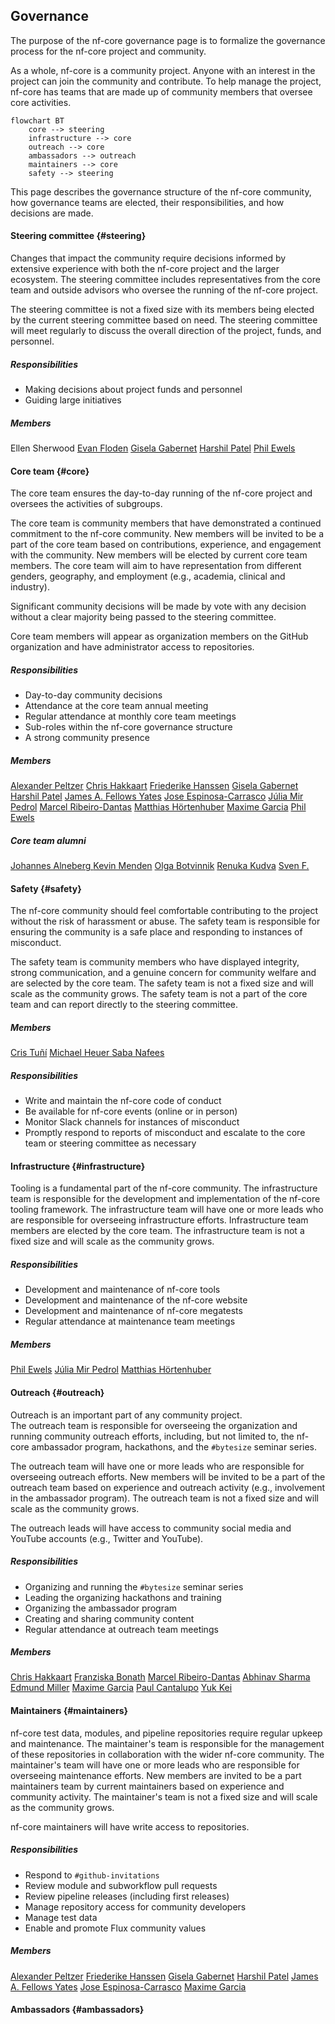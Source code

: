## Governance

The purpose of the nf-core governance page is to formalize the governance process for the nf-core project and community.

As a whole, nf-core is a community project. Anyone with an interest in the project can join the community and contribute.
To help manage the project, nf-core has teams that are made up of community members that oversee core activities.

```mermaid
flowchart BT
    core --> steering
    infrastructure --> core
    outreach --> core
    ambassadors --> outreach
    maintainers --> core
    safety --> steering
```

This page describes the governance structure of the nf-core community, how governance teams are elected, their responsibilities, and how decisions are made.

#### Steering committee {#steering}

Changes that impact the community require decisions informed by extensive experience with both the nf-core project and the larger ecosystem.
The steering committee includes representatives from the core team and outside advisors who oversee the running of the nf-core project. 

The steering committee is not a fixed size with its members being elected by the current steering committee based on need.
The steering committee will meet regularly to discuss the overall direction of the project, funds, and personnel.

##### Responsibilities

- Making decisions about project funds and personnel
- Guiding large initiatives

##### Members

<a class="btn btn-light rounded-pill"><i aria-hidden="true"></i>Ellen Sherwood</a>
<a class="btn btn-light rounded-pill" href="https://github.com/evanfloden"><i aria-hidden="true"></i>Evan Floden</a>
<a class="btn btn-light rounded-pill" href="https://github.com/ggabernet"><i aria-hidden="true"></i>Gisela Gabernet</a>
<a class="btn btn-light rounded-pill" href="https://github.com/drpatelh"><i aria-hidden="true"></i>Harshil Patel</a>
<a class="btn btn-light rounded-pill" href="https://github.com/ewels"><i aria-hidden="true"></i>Phil Ewels</a>

#### Core team {#core}

The core team ensures the day-to-day running of the nf-core project and oversees the activities of subgroups.

The core team is community members that have demonstrated a continued commitment to the nf-core community.
New members will be invited to be a part of the core team based on contributions, experience, and engagement with the community.
New members will be elected by current core team members.
The core team will aim to have representation from different genders, geography, and employment (e.g., academia, clinical and industry).

Significant community decisions will be made by vote with any decision without a clear majority being passed to the steering committee.

Core team members will appear as organization members on the GitHub organization and have administrator access to repositories.

##### Responsibilities

- Day-to-day community decisions
- Attendance at the core team annual meeting
- Regular attendance at monthly core team meetings
- Sub-roles within the nf-core governance structure
- A strong community presence

##### Members

<a class="btn btn-light rounded-pill" href="https://github.com/apeltzer"><i aria-hidden="true"></i>Alexander Peltzer</a>
<a class="btn btn-light rounded-pill" href="https://github.com/christopher-hakkaart"><i aria-hidden="true"></i>Chris Hakkaart</a>
<a class="btn btn-light rounded-pill" href="https://github.com/FriederikeHanssen"><i aria-hidden="true"></i>Friederike Hanssen</a>
<a class="btn btn-light rounded-pill" href="https://github.com/ggabernet"><i aria-hidden="true"></i>Gisela Gabernet</a>
<a class="btn btn-light rounded-pill" href="https://github.com/drpatelh"><i aria-hidden="true"></i>Harshil Patel</a>
<a class="btn btn-light rounded-pill" href="https://github.com/jfy133"><i aria-hidden="true"></i>James A. Fellows Yates</a>
<a class="btn btn-light rounded-pill" href="https://github.com/JoseEspinosa"><i aria-hidden="true"></i>Jose Espinosa-Carrasco</a>
<a class="btn btn-light rounded-pill" href="https://github.com/mirpedrol"><i aria-hidden="true"></i>Júlia Mir Pedrol</a>
<a class="btn btn-light rounded-pill" href="https://github.com/mribeirodantas"><i aria-hidden="true"></i>Marcel Ribeiro-Dantas</a>
<a class="btn btn-light rounded-pill" href="https://github.com/mashehu"><i aria-hidden="true"></i>Matthias Hörtenhuber</a>
<a class="btn btn-light rounded-pill" href="https://github.com/MaxUlysse"><i aria-hidden="true"></i>Maxime Garcia</a>
<a class="btn btn-light rounded-pill" href="https://github.com/ewels"><i aria-hidden="true"></i>Phil Ewels</a>

##### Core team alumni

<a class="btn btn-light rounded-pill" href="https://github.com/alneberg"><i aria-hidden="true"></i>Johannes Alneberg </a>
<a class="btn btn-light rounded-pill" href="https://github.com/KevinMenden"><i aria-hidden="true"></i>Kevin Menden</a>
<a class="btn btn-light rounded-pill" href="https://github.com/olgabot"><i aria-hidden="true"></i>Olga Botvinnik</a>
<a class="btn btn-light rounded-pill" href="https://github.com/renbot-bio"><i aria-hidden="true"></i>Renuka Kudva</a>
<a class="btn btn-light rounded-pill" href="https://github.com/sven1103"><i aria-hidden="true"></i>Sven F.</a>

#### Safety {#safety}

The nf-core community should feel comfortable contributing to the project without the risk of harassment or abuse.
The safety team is responsible for ensuring the community is a safe place and responding to instances of misconduct.

The safety team is community members who have displayed integrity, strong communication, and a genuine concern for community welfare and are selected by the core team.
The safety team is not a fixed size and will scale as the community grows.
The safety team is not a part of the core team and can report directly to the steering committee.

##### Members

<a class="btn btn-light rounded-pill" href="https://github.com/ctuni"><i aria-hidden="true"></i>Cris Tuñí</a>
<a class="btn btn-light rounded-pill" href="https://github.com/heuermh"><i aria-hidden="true"></i>Michael Heuer </a>
<a class="btn btn-light rounded-pill" href="https://github.com/snafees"><i aria-hidden="true"></i>Saba Nafees</a>

##### Responsibilities

- Write and maintain the nf-core code of conduct
- Be available for nf-core events (online or in person)
- Monitor Slack channels for instances of misconduct
- Promptly respond to reports of misconduct and escalate to the core team or steering committee as necessary

#### Infrastructure {#infrastructure}

Tooling is a fundamental part of the nf-core community.
The infrastructure team is responsible for the development and implementation of the nf-core tooling framework.
The infrastructure team will have one or more leads who are responsible for overseeing infrastructure efforts.
Infrastructure team members are elected by the core team.
The infrastructure team is not a fixed size and will scale as the community grows.

##### Responsibilities

- Development and maintenance of nf-core tools
- Development and maintenance of the nf-core website
- Development and maintenance of nf-core megatests
- Regular attendance at maintenance team meetings

##### Members

<a class="btn btn-light rounded-pill" href="https://github.com/ewels"><i aria-hidden="true"></i>Phil Ewels</a>
<a class="btn btn-light rounded-pill" href="https://github.com/mirpedrol"><i aria-hidden="true"></i>Júlia Mir Pedrol</a>
<a class="btn btn-light rounded-pill" href="https://github.com/mashehu"><i aria-hidden="true"></i>Matthias Hörtenhuber</a>

#### Outreach {#outreach}

Outreach is an important part of any community project.  
The outreach team is responsible for overseeing the organization and running community outreach efforts, including, but not limited to, the nf-core ambassador program, hackathons, and the `#bytesize` seminar series.

The outreach team will have one or more leads who are responsible for overseeing outreach efforts.
New members will be invited to be a part of the outreach team based on experience and outreach activity (e.g., involvement in the ambassador program). 
The outreach team is not a fixed size and will scale as the community grows.

The outreach leads will have access to community social media and YouTube accounts (e.g., Twitter and YouTube).

##### Responsibilities

- Organizing and running the `#bytesize` seminar series
- Leading the organizing hackathons and training
- Organizing the ambassador program
- Creating and sharing community content
- Regular attendance at outreach team meetings

##### Members

<a class="btn btn-light rounded-pill" href="https://github.com/christopher-hakkaart"><i aria-hidden="true"></i>Chris Hakkaart</a>
<a class="btn btn-light rounded-pill" href="https://github.com/FranBonath"><i aria-hidden="true"></i>Franziska Bonath</a>
<a class="btn btn-light rounded-pill" href="https://github.com/mribeirodantas"><i aria-hidden="true"></i>Marcel Ribeiro-Dantas</a>
<a class="btn btn-light rounded-pill" href="https://github.com/abhi18av"><i aria-hidden="true"></i>Abhinav Sharma</a>
<a class="btn btn-light rounded-pill" href="https://github.com/Miller"><i aria-hidden="true"></i>Edmund Miller</a>
<a class="btn btn-light rounded-pill" href="https://github.com/MaxUlysse"><i aria-hidden="true"></i>Maxime Garcia</a>
<a class="btn btn-light rounded-pill" href="https://github.com/pcantalupo"><i aria-hidden="true"></i>Paul Cantalupo</a>
<a class="btn btn-light rounded-pill" href="https://github.com/yuukiiwa"><i aria-hidden="true"></i>Yuk Kei</a>

#### Maintainers {#maintainers}

nf-core test data, modules, and pipeline repositories require regular upkeep and maintenance.
The maintainer's team is responsible for the management of these repositories in collaboration with the wider nf-core community.
The maintainer's team will have one or more leads who are responsible for overseeing maintenance efforts.
New members are invited to be a part maintainers team by current maintainers based on experience and community activity. The maintainer's team is not a fixed size and will scale as the community grows.

nf-core maintainers will have write access to repositories.

##### Responsibilities

- Respond to `#github-invitations`
- Review module and subworkflow pull requests
- Review pipeline releases (including first releases)
- Manage repository access for community developers
- Manage test data
- Enable and promote Flux community values

##### Members

<a class="btn btn-light rounded-pill" href="https://github.com/apeltzer"><i aria-hidden="true"></i>Alexander Peltzer</a>
<a class="btn btn-light rounded-pill" href="https://github.com/FriederikeHanssen"><i aria-hidden="true"></i>Friederike Hanssen</a>
<a class="btn btn-light rounded-pill" href="https://github.com/ggabernet"><i aria-hidden="true"></i>Gisela Gabernet</a>
<a class="btn btn-light rounded-pill" href="https://github.com/drpatelh"><i aria-hidden="true"></i>Harshil Patel</a>
<a class="btn btn-light rounded-pill" href="https://github.com/jfy133"><i aria-hidden="true"></i>James A. Fellows Yates</a>
<a class="btn btn-light rounded-pill" href="https://github.com/JoseEspinosa"><i aria-hidden="true"></i>Jose Espinosa-Carrasco</a>
<a class="btn btn-light rounded-pill" href="https://github.com/MaxUlysse"><i aria-hidden="true"></i>Maxime Garcia</a>

#### Ambassadors {#ambassadors}
